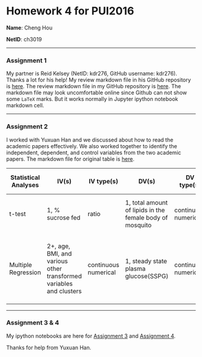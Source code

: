# Homework 4 for PUI2016

**Name**: Cheng Hou

**NetID**: ch3019

---

### Assignment 1

My partner is Reid Kelsey (NetID: kdr276, GitHub username: kdr276). Thanks a lot for his help! My review markdown file in his GitHub repository is [here](https://github.com/kdr276/PUI2016_kdr276/blob/master/HW3_kdr276/CitibikeReview_ch3019.md). The review markdown file in my GitHub repository is [here](https://github.com/nnhoucheng/PUI2016_ch3019/blob/master/HW4_ch3019/CitibikeReview_ch3019.md). The markdown file may look uncomfortable online since Github can not show some `LaTeX` marks. But it works normally in Jupyter ipython notebook markdown cell.

---

### Assignment 2

I worked with Yuxuan Han and we discussed about how to read the academic papers effectively. We also worked together to identify the independent, dependent, and control variables from the two academic papers. The markdown file for original table is [here](https://github.com/nnhoucheng/PUI2016_ch3019/blob/master/HW4_ch3019/HW4_2_ch3019.md).

| Statistical Analyses | IV(s)                                                               | IV type(s)           | DV(s)                                                    | DV type(s)           | Control variable | Control variable type | Question to be answered                                                                                                          | H0                             | alpha | link to paper                                                            |
|----------------------|---------------------------------------------------------------------|----------------------|----------------------------------------------------------|----------------------|------------------|-----------------------|----------------------------------------------------------------------------------------------------------------------------------|--------------------------------|-------|--------------------------------------------------------------------------|
| t-test               | 1, % sucrose fed                                                    | ratio                | 1, total amount of lipids in the female body of mosquito | continuous numerical | gender           | nominal               | Does starvationincrease insulin sensitivity in mosquitoes.                                                                       | lipids after <= lipids before  | 0.05  | http://journals.plos.org/plosone/article?id=10.1371/journal.pone.0086183 |
| Multiple Regression  | 2+, age, BMI, and various other transformed  variables and clusters | continuous numerical | 1, steady state plasma glucose(SSPG)                     | continuous numerical | ethnicity        | nominal               | Can insulin resistance for a group of Chinese women be defined precisely through the means of Gauss mixture vector quantization? | N/A                            | N/A   | http://journals.plos.org/plosone/article?id=10.1371/journal.pone.0094129 |

---

### Assignment 3 & 4

My ipython notebooks are here for [Assignment 3](https://github.com/nnhoucheng/PUI2016_ch3019/blob/master/HW4_ch3019/HW4_3_ch3019.ipynb) and [Assignment 4](https://github.com/nnhoucheng/PUI2016_ch3019/blob/master/HW4_ch3019/HW4_4_ch3019.ipynb).

Thanks for help from Yuxuan Han.
